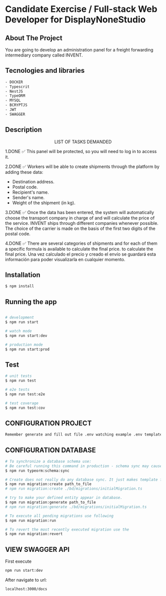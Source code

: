 # Candidate Exercise / Full-stack Web Developer for DisplayNoneStudio

## About The Project

You are going to develop an administration panel for a freight forwarding intermediary company called INVENT.

## Tecnologies and libraries

```bash
- DOCKER
- Typescrit
- NestJS
- TypeORM
- MYSQL
- BCRYPTJS
- JWT
- SWAGGER
```

## Description

<p align="center"> LIST OF TASKS DEMANDED</p>

1.DONE ✅
This panel will be protected, so you will need to log in to access it.

2.DONE ✅
Workers will be able to create shipments through the platform by adding these data:
- Destination address.
- Postal code.
- Recipient's name.
- Sender's name.
- Weight of the shipment (in kg).

3.DONE ✅
Once the data has been entered, the system will automatically choose the transport company in charge of and will calculate the price of the service.
INVENT ships through different companies whenever possible.
The choice of the carrier is made on the basis of the first two digits of the postal code.

4.DONE ✅
There are several categories of shipments and for each of them a specific formula is available to calculate the final price.
to calculate the final price.
Una vez calculado el precio y creado el envío se guardará esta información para poder visualizarla
en cualquier momento.

## Installation

```bash
$ npm install
```

## Running the app

```bash

# development
$ npm run start

# watch mode
$ npm run start:dev

# production mode
$ npm run start:prod
```

## Test

```bash
# unit tests
$ npm run test

# e2e tests
$ npm run test:e2e

# test coverage
$ npm run test:cov
```

## CONFIGURATION PROJECT

```bash
Remember generate and fill out file .env watching example .env template
```

## CONFIGURATION DATABASE
```bash
# To synchronize a database schema use:
# Be careful running this command in production - schema sync may cause data loss if you don't use it wisely. Check which sql queries it will run before running on production.
$ npm run typeorm:schema:sync

# Create does not really do any database sync. It just makes template for your new migration.
$ npm run migration:create path_to_file
# npm run migration:create ./bd/migrations/initialMigration.ts

# try to make your defined entity appear in database.
$ npm run migration:generate path_to_file
# npm run migration:generate ./bd/migrations/initialMigration.ts

# To execute all pending migrations use following
$ npm run migration:run

# To revert the most recently executed migration use the
$ npm run migration:revert

```

## VIEW SWAGGER API
First execute 
```bash
npm run start:dev
```
After navigate to url:
```bash
localhost:3000/docs
```